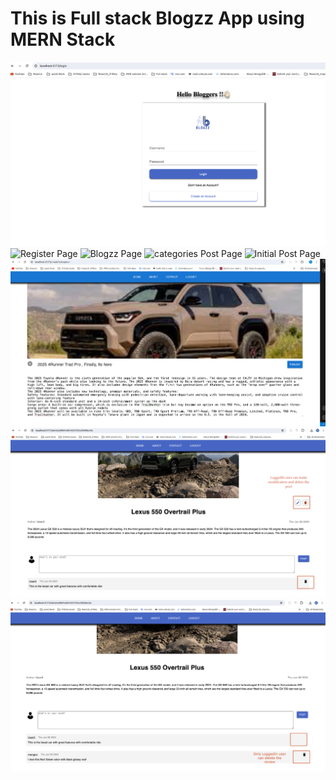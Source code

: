 <h1> This is Full stack Blogzz App using MERN Stack </h1>

<img src="Loginpage.png" alt="Login Page"/>
<img src="RegisterPage.png" alt="Register Page"/>
<img src="Blogzz_homePage.png" alt="Blogzz Page"/>
<img src="SearchBycategory.png" alt="categories Post Page"/>
<img src="InitialPostPublish.png" alt="Initial Post Page"/>
<img src="PostWithDetails.png" alt="Post publish Page"/>
<img src="updatePost.png" alt="Update/delete post Page"/>
<img src="deleteComment.png" alt="Update/delete review Page"/>

